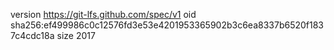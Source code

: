 version https://git-lfs.github.com/spec/v1
oid sha256:ef499986c0c12576fd3e53e4201953365902b3c6ea8337b6520f1837c4cdc18a
size 2017
